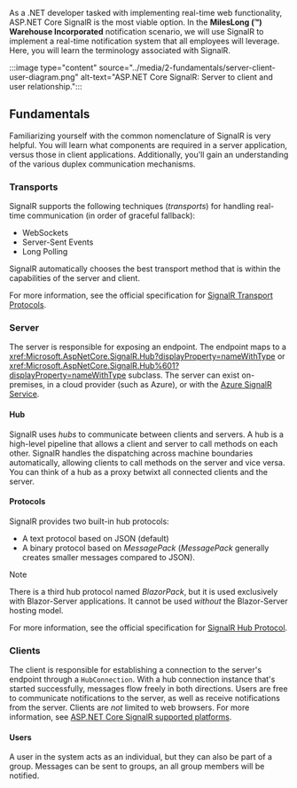 As a .NET developer tasked with implementing real-time web functionality, ASP.NET Core SignalR is the most viable option. In the **MilesLong (&trade;) Warehouse Incorporated** notification scenario, we will use SignalR to implement a real-time notification system that all employees will leverage. Here, you will learn the terminology associated with SignalR.

:::image type="content" source="../media/2-fundamentals/server-client-user-diagram.png" alt-text="ASP.NET Core SignalR: Server to client and user relationship.":::

## Fundamentals

Familiarizing yourself with the common nomenclature of SignalR is very helpful. You will learn what components are required in a server application, versus those in client applications. Additionally, you'll gain an understanding of the various duplex communication mechanisms.

### Transports

SignalR supports the following techniques (*transports*) for handling real-time communication (in order of graceful fallback):

- WebSockets
- Server-Sent Events
- Long Polling

SignalR automatically chooses the best transport method that is within the capabilities of the server and client.

For more information, see the official specification for [SignalR Transport Protocols](https://github.com/dotnet/aspnetcore/blob/068797e16a1bfe66461e15c8a2ffa864369d384d/src/SignalR/docs/specs/TransportProtocols.md).

### Server

The server is responsible for exposing an endpoint. The endpoint maps to a <xref:Microsoft.AspNetCore.SignalR.Hub?displayProperty=nameWithType> or <xref:Microsoft.AspNetCore.SignalR.Hub%601?displayProperty=nameWithType> subclass. The server can exist on-premises, in a cloud provider (such as Azure), or with the [Azure SignalR Service](/azure/azure-signalr).

#### Hub

SignalR uses *hubs* to communicate between clients and servers. A hub is a high-level pipeline that allows a client and server to call methods on each other. SignalR handles the dispatching across machine boundaries automatically, allowing clients to call methods on the server and vice versa. You can think of a hub as a proxy betwixt all connected clients and the server.

#### Protocols

SignalR provides two built-in hub protocols:

- A text protocol based on JSON (default)
- A binary protocol based on *MessagePack* (*MessagePack* generally creates smaller messages compared to JSON).

> [!NOTE]
> There is a third hub protocol named *BlazorPack*, but it is used exclusively with Blazor-Server applications. It cannot be used *without* the Blazor-Server hosting model.

For more information, see the official specification for [SignalR Hub Protocol](https://github.com/dotnet/aspnetcore/blob/068797e16a1bfe66461e15c8a2ffa864369d384d/src/SignalR/docs/specs/HubProtocol.md).

### Clients

The client is responsible for establishing a connection to the server's endpoint through a `HubConnection`. With a hub connection instance that's started successfully, messages flow freely in both directions. Users are free to communicate notifications to the server, as well as receive notifications from the server. Clients are *not* limited to web browsers. For more information, see [ASP.NET Core SignalR supported platforms](/aspnet/core/signalr/supported-platforms).

#### Users

A user in the system acts as an individual, but they can also be part of a group. Messages can be sent to groups, an all group members will be notified.
